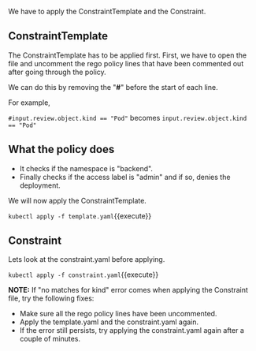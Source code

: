 We have to apply the ConstraintTemplate and the Constraint.

## ConstraintTemplate
The ConstraintTemplate has to be applied first.
First, we have to open the file and uncomment the rego policy lines that have been commented out after going through the policy. 

We can do this by removing the "**#**" before the start of each line.

For example, 

`#input.review.object.kind == "Pod"` becomes `input.review.object.kind == "Pod"`

## What the policy does
- It checks if the namespace is "backend".
- Finally checks if the access label is "admin" and if so, denies the deployment.

We will now apply the ConstraintTemplate.

`kubectl apply -f template.yaml`{{execute}}

## Constraint
Lets look at the constraint.yaml before applying.

`kubectl apply -f constraint.yaml`{{execute}}

**NOTE:** If "no matches for kind" error comes when applying the Constraint file, try the following fixes:
- Make sure all the rego policy lines have been uncommented. 
- Apply the template.yaml and the constraint.yaml again.
- If the error still persists, try applying the constraint.yaml again after a couple of minutes.
